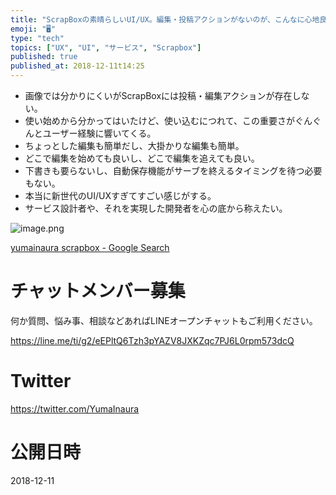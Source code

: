```yaml
---
title: "ScrapBoxの素晴らしいUI/UX。編集・投稿アクションがないのが、こんなに心地良いなんて。"
emoji: "🖥"
type: "tech"
topics: ["UX", "UI", "サービス", "Scrapbox"]
published: true
published_at: 2018-12-11t14:25
---
```


- 画像では分かりにくいがScrapBoxには投稿・編集アクションが存在しない。
- 使い始めから分かってはいたけど、使い込むにつれて、この重要さがぐんぐんとユーザー経験に響いてくる。
- ちょっとした編集も簡単だし、大掛かりな編集も簡単。
- どこで編集を始めても良いし、どこで編集を追えても良い。
- 下書きも要らないし、自動保存機能がサーブを終えるタイミングを待つ必要もない。
- 本当に新世代のUI/UXすぎてすごい感じがする。
- サービス設計者や、それを実現した開発者を心の底から称えたい。

![image.png](https://qiita-image-store.s3.amazonaws.com/0/89618/e9206c93-3bd8-cee6-66f3-a591611e71a2.png)

[yumainaura scrapbox - Google Search](https://www.google.co.jp/search?q=yumainaura+scrapbox&oq=yumainaura+scrapbox&aqs=chrome..69i57j69i60l3.5196j1j7&sourceid=chrome&ie=UTF-8)








<!-- Update From Qiita API -->

# チャットメンバー募集


何か質問、悩み事、相談などあればLINEオープンチャットもご利用ください。

https://line.me/ti/g2/eEPltQ6Tzh3pYAZV8JXKZqc7PJ6L0rpm573dcQ





# Twitter


https://twitter.com/YumaInaura


<!-- Update From Qiita API -->



# 公開日時

2018-12-11
